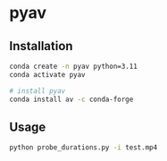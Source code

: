 # pyav

## Installation 

```bash
conda create -n pyav python=3.11
conda activate pyav

# install pyav
conda install av -c conda-forge

```

## Usage

```bash
python probe_durations.py -i test.mp4
```

